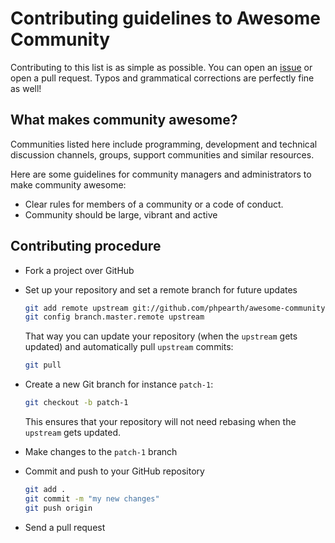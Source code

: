 # Contributing guidelines to Awesome Community

Contributing to this list is as simple as possible. You can open an
[issue](https://github.com/phpearth/awesome-community/issues)
or open a pull request. Typos and grammatical corrections are perfectly fine as
well!

## What makes community awesome?

Communities listed here include programming, development and technical discussion
channels, groups, support communities and similar resources.

Here are some guidelines for community managers and administrators to make
community awesome:

* Clear rules for members of a community or a code of conduct.
* Community should be large, vibrant and active

## Contributing procedure

* Fork a project over GitHub

* Set up your repository and set a remote branch for future updates

  ```bash
  git add remote upstream git://github.com/phpearth/awesome-community.git
  git config branch.master.remote upstream
  ```

  That way you can update your repository (when the `upstream` gets updated) and
  automatically pull `upstream` commits:

  ```bash
  git pull
  ```

* Create a new Git branch for instance `patch-1`:

  ```bash
  git checkout -b patch-1
  ```

  This ensures that your repository will not need rebasing when the `upstream`
  gets updated.

* Make changes to the `patch-1` branch

* Commit and push to your GitHub repository

  ```bash
  git add .
  git commit -m "my new changes"
  git push origin
  ```

* Send a pull request
